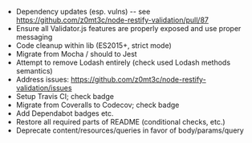 - Dependency updates (esp. vulns) -- see https://github.com/z0mt3c/node-restify-validation/pull/87
- Ensure all Validator.js features are properly exposed and use proper messaging
- Code cleanup within lib (ES2015+, strict mode)
- Migrate from Mocha / should to Jest
- Attempt to remove Lodash entirely (check used Lodash methods semantics)
- Address issues: https://github.com/z0mt3c/node-restify-validation/issues
- Setup Travis CI; check badge
- Migrate from Coveralls to Codecov; check badge
- Add Dependabot badges etc.
- Restore all required parts of README (conditional checks, etc.)
- Deprecate content/resources/queries in favor of body/params/query
